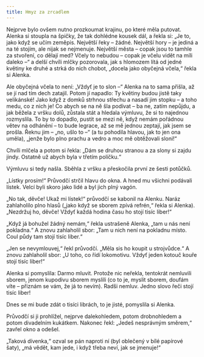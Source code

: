 ```yaml
---
title: Hmyz za zrcadlem
---
```


Nejprve bylo ovšem nutno prozkoumat krajinu, po které měla putovat. Alenka si stoupla na špičky, že tak dohlédne kousek dál, a řekla si: „Je to, jako když se učím zeměpis. Největší řeky – žádné. Největší hory – je jediná a na té stojím, ale nijak se nejmenuje. Největší města – copak jsou to tamhle za stvoření, co dělají med? Včely to nebudou – copak je včelu vidět na míli daleko –“ a delší chvíli mlčky pozorovala, jak s hlomozem lítá od jedné květiny ke druhé a strká do nich chobot, „docela jako obyčejná včela,“ řekla si Alenka.

  

Ale obyčejná včela to není: „Vždyť je to slon –“ Alenka na to sama přišla, až se jí nad tím dech zatajil. Potom jí napadlo: Ty květiny budou jistě taky velikánské! Jako když z domků strhnou střechu a nasadí jim stopku – a toho medu, co z nich je! Co abych se na ně šla podívat – ba ne, zatím nepůjdu, a jak běžela z vršku dolů, zůstala stát a hledala výmluvu, že si to najednou rozmyslila. To by to dopadlo, pustit se mezi ně, když nemám pořádnou větev na odhánění – to bude legrace, až se mě jednou zeptají, jak jsem se prošla. Řeknu jim – „no, ušlo to –“ (a tu pohodila hlavou, jak to jen ona uměla), „jenže bylo plno prachu a vedro a moc mě obtěžovali sloni!“

Chvíli mlčela a potom si řekla: „Dám se druhou stranou a za slony si zajdu jindy. Ostatně už abych byla v třetím políčku.“

Výmluvu si tedy našla. Sběhla z vršku a přeskočila první ze šesti potůčků.

„Lístky prosím!“ Průvodčí strčil hlavu do okna. A hned mu všichni podávali lístek. Velcí byli skoro jako lidé a byl jich plný vagón.

„No tak, děvče! Ukaž mi lístek!“ průvodčí se kabonil na Alenku. Naráz zahlaholilo plno hlasů („jako když se sborem zpívá refrén,“ řekla si Alenka). „Nezdržuj ho, děvče! Vždyť každá hodina času ho stojí tisíc liber!“

„Když já bohužel žádný nemám,“ řekla ustrašeně Alenka, „tam u nás není pokladna.“ A znovu zahlaholil sbor: „Tam u nich není na pokladnu místo. Coul půdy tam stojí tisíc liber.“

„Jen se nevymlouvej,“ řekl průvodčí. „Měla sis ho koupit u strojvůdce.“ A znovu zahlaholil sbor: „U toho, co řídí lokomotivu. Vždyť jeden kotouč kouře stojí tisíc liber!“

Alenka si pomyslila: Darmo mluvit. Protože nic neřekla, tentokrát nemluvili sborem, jenom kupodivu sborem myslili (co to je, myslit sborem, doufám víte – přiznám se vám, že já to nevím). Radši nemluv. Jedno slovo řeči stojí tisíc liber!

Dnes se mi bude zdát o tisíci librách, to je jisté, pomyslila si Alenka.

Průvodčí si ji prohlížel, nejprve dalekohledem, potom drobnohledem a potom divadelním kukátkem. Nakonec řekl: „Jedeš nesprávným směrem,“ zavřel okno a odešel.

„Taková dívenka,“ ozval se pán naproti ní (byl oblečený v bílé papírové šaty), „má vědět, kam jede, i když třeba neví, jak se jmenuje!“
